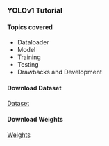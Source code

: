 ### YOLOv1 Tutorial

#### Topics covered

* Dataloader
* Model
* Training
* Testing
* Drawbacks and Development

#### Download Dataset 
<a href="https://drive.google.com/file/d/1DJ7W0z0snIAeut3vp2NIOzPDkwrwN3jA/view?usp=sharing">Dataset</a><br>

#### Download Weights

<a href="https://drive.google.com/file/d/1DJ7W0z0snIAeut3vp2NIOzPDkwrwN3jA/view?usp=sharing">Weights</a>
